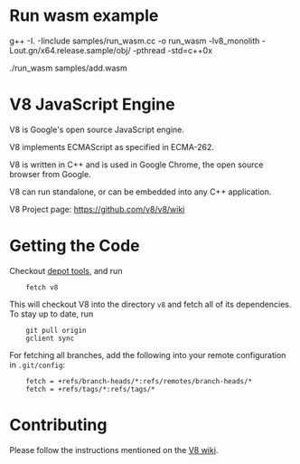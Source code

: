 # Run wasm example
g++ -I. -Iinclude samples/run_wasm.cc -o run_wasm -lv8_monolith -Lout.gn/x64.release.sample/obj/ -pthread -std=c++0x

./run_wasm samples/add.wasm 


V8 JavaScript Engine
=============

V8 is Google's open source JavaScript engine.

V8 implements ECMAScript as specified in ECMA-262.

V8 is written in C++ and is used in Google Chrome, the open source
browser from Google.

V8 can run standalone, or can be embedded into any C++ application.

V8 Project page: https://github.com/v8/v8/wiki


Getting the Code
=============

Checkout [depot tools](http://www.chromium.org/developers/how-tos/install-depot-tools), and run

        fetch v8

This will checkout V8 into the directory `v8` and fetch all of its dependencies.
To stay up to date, run

        git pull origin
        gclient sync

For fetching all branches, add the following into your remote
configuration in `.git/config`:

        fetch = +refs/branch-heads/*:refs/remotes/branch-heads/*
        fetch = +refs/tags/*:refs/tags/*


Contributing
=============

Please follow the instructions mentioned on the
[V8 wiki](https://github.com/v8/v8/wiki/Contributing).
